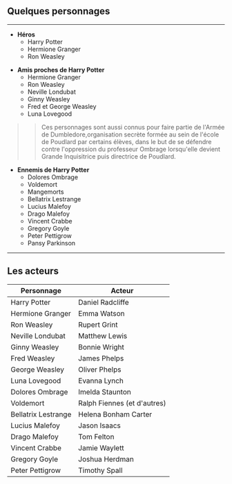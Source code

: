 ## Quelques personnages 
>
- - - - 
>
* **Héros**
  * Harry Potter
  * Hermione Granger
  * Ron Weasley
>
* **Amis proches de Harry Potter**
  * Hermione Granger
  * Ron Weasley
  * Neville Londubat
  * Ginny Weasley
  * Fred et George Weasley
  * Luna Lovegood
>
>> Ces personnages sont aussi connus pour faire partie de l'Armée de Dumbledore,organisation secrète formée au sein de l'école de Poudlard par certains élèves, dans le but de se défendre contre l'oppression du professeur Ombrage lorsqu'elle devient Grande Inquisitrice puis directrice de Poudlard.
>
* **Ennemis de Harry Potter**
  * Dolores Ombrage
  * Voldemort
  * Mangemorts
  * Bellatrix Lestrange
  * Lucius Malefoy
  * Drago Malefoy
  * Vincent Crabbe
  * Gregory Goyle
  * Peter Pettigrow
  * Pansy Parkinson
>
- - - - 
>
## Les acteurs 
>
>
Personnage | Acteur
------------- | -------------
Harry Potter  | Daniel Radcliffe
Hermione Granger | Emma Watson 
Ron Weasley | Rupert Grint 
Neville Londubat | Matthew Lewis 
Ginny Weasley | Bonnie Wright 
Fred Weasley | James Phelps
George Weasley | Oliver Phelps 
Luna Lovegood | Evanna Lynch 
Dolores Ombrage | Imelda Staunton
Voldemort | Ralph Fiennes (et d'autres)
Bellatrix Lestrange | Helena Bonham Carter
Lucius Malefoy | Jason Isaacs
Drago Malefoy | Tom Felton 
Vincent Crabbe | Jamie Waylett
Gregory Goyle | Joshua Herdman
Peter Pettigrow | Timothy Spall
 
